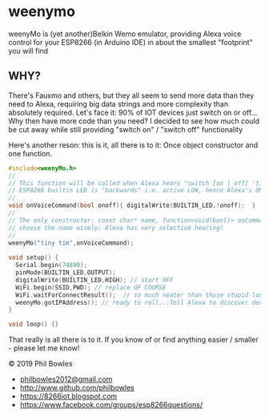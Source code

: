 # weenymo
weenyMo is (yet another)Belkin Wemo emulator, providing Alexa voice control for your ESP8266 (in Arduino IDE) in about the smallest "footprint" you will find

## WHY? 
There's Fauxmo and others, but they all seem to send more data than they need to Alexa, requiring big data strings and more complexity than absolutely required. Let's face it: 90% of IOT devices just switch on or off... Why then have more code than you need? I decided to see how much could be cut away while still providing "switch on" / "switch off" functionality

Here's another reson: this is it, all there is to it: Once object constructor and one function.
```cpp
#include<weenyMo.h>
//
// This function will be called when Alexa hears "switch [on | off] 'tiny tim'" 
// ESP8266 builtin LED is "backwards" i.e. active LOW, hence Alexa's ON=1 needs reversing
//
void onVoiceCommand(bool onoff){ digitalWrite(BUILTIN_LED,!onoff);  } 
//
// The only constructor: const char* name, function<void(bool)> onCommand
// choose the name wisely: Alexa has very selective hearing!
//
weenyMo("tiny tim",onVoiceCommand);
           
void setup() {
  Serial.begin(74880);
  pinMode(BUILTIN_LED,OUTPUT);
  digitalWrite(BUILTIN_LED,HIGH); // start OFF 
  WiFi.begin(SSID,PWD); // replace OF COURSE
  WiFi.waitForConnectResult();  // so much neater than those stupid loops and dots
  weenyMo.gotIPAddress(); // ready to roll...Tell Alexa to discover devices.
}

void loop() {}

```

That really is all there is to it. If you know of or find anything easier / smaller - please let me know!

© 2019 Phil Bowles
* philbowles2012@gmail.com
* http://www.github.com/philbowles
* https://8266iot.blogspot.com
* https://www.facebook.com/groups/esp8266questions/
